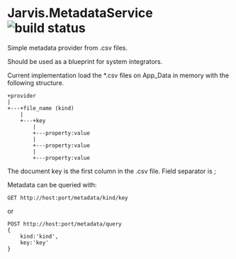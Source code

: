 Jarvis.MetadataService <img src="http://demo.prxm.it:8811/app/rest/builds/buildType:JarvisMetadataService/statusIcon" alt="build status">
======================

Simple metadata provider from .csv files.

Should be used as a blueprint for system integrators.

Current implementation load the *.csv files on App_Data in memory with the following structure.


    +provider
    |
    +---+file_name (kind)
        |     
        +---+key
            |
            +---property:value
            |
            +---property:value
            |
            +---property:value


The document key is the first column in the .csv file.
Field separator is ;

Metadata can be queried with:

    GET http://host:port/metadata/kind/key

or

    POST http://host:port/metadata/query
    {
	    kind:'kind',
	    key:'key'
    }
